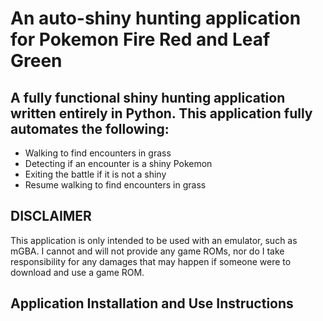 # An auto-shiny hunting application for Pokemon Fire Red and Leaf Green

## A fully functional shiny hunting application written entirely in Python. This application fully automates the following:

* Walking to find encounters in grass
* Detecting if an encounter is a shiny Pokemon
* Exiting the battle if it is not a shiny
* Resume walking to find encounters in grass

## DISCLAIMER
This application is only intended to be used with an emulator, such as mGBA. I cannot and will not provide any game ROMs, nor do I take responsibility for any damages that may happen if someone were to download and use a game ROM.

## Application Installation and Use Instructions
